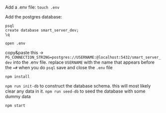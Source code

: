 Add a .env file:
```touch .env```


Add the postgres database:
```
psql
create database smart_server_dev;
\q

open .env
```
copy&paste this -> ```PG_CONNECTION_STRING=postgres://USERNAME:@localhost:5432/smart_server_dev```
into the .env file. replace ```USERNAME``` with the name that appears before the ```=#``` when you do ```psql```
save and close the ```.env``` file

```npm install```

```npm run init-db``` to construct the database schema. this will most likely clear any data in it.
```npm run seed-db``` to seed the database with some dummy data

```npm start```